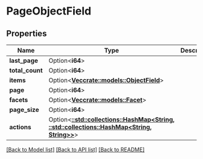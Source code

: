 # PageObjectField

## Properties

Name | Type | Description | Notes
------------ | ------------- | ------------- | -------------
**last_page** | Option<**i64**> |  | [optional]
**total_count** | Option<**i64**> |  | [optional]
**items** | Option<[**Vec<crate::models::ObjectField>**](ObjectField.md)> |  | [optional]
**page** | Option<**i64**> |  | [optional]
**facets** | Option<[**Vec<crate::models::Facet>**](Facet.md)> |  | [optional]
**page_size** | Option<**i64**> |  | [optional]
**actions** | Option<[**::std::collections::HashMap<String, ::std::collections::HashMap<String, String>>**](map.md)> |  | [optional]

[[Back to Model list]](../README.md#documentation-for-models) [[Back to API list]](../README.md#documentation-for-api-endpoints) [[Back to README]](../README.md)


